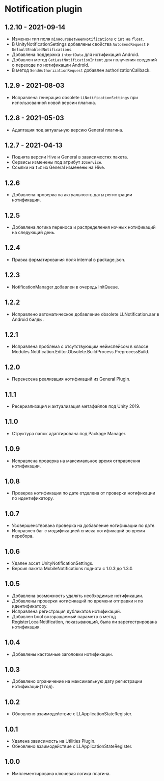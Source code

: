 # Notification plugin

## 1.2.10 - 2021-09-14
* Изменен тип поля `minHoursBetweenNotifications` с `int` на `float`.
* В UnityNotificationSettings добавлены свойства `AutoSendRequest` и `DefaultEnabledNotifications`.
* Добавлена поддержка `intentData` для нотификаций Android.
* Добавлен метод `GetLastNotificationIntent` для получения сведений о переходе по нотификации Android.
* В метод `SendAuthorizationRequest` добавлен authorizationCallback.

## 1.2.9 - 2021-08-03
* Исправлена генерация obsolete `LLNotificationSettings` при использованной новой версии плагина.

## 1.2.8 - 2021-05-03
* Адаптация под актуальную версию General плагина.

## 1.2.7 - 2021-04-13
* Поднята версии Hive и General в зависимостях пакета.
* Сервисы изменены под атрибут `IQService`.
* Ссылки на `IoC` из General изменены на Hive.

## 1.2.6
* Добавлена проверка на актуальность даты регистрации нотификации.

## 1.2.5
* Добавлена логика переноса и распределения ночных нотификаций на следующий день.

## 1.2.4
* Правка форматирования поля internal в package.json.

## 1.2.3
* NotificationManager добавлен в очередь InitQueue.

## 1.2.2
* Исправлено автоматическое добавление obsolete LLNotification.aar в Android билды.

## 1.2.1
* Исправлена проблема с отсутствующим неймспейсом в классе Modules.Notification.Editor.Obsolete.BuildProcess.PreprocessBuild.

## 1.2.0
* Перенесена реализация нотификаций из General Plugin.

## 1.1.1
* Ресериализация и актуализация метафайлов под Unity 2019.

## 1.1.0
* Структура папок адаптирована под Package Manager.

## 1.0.9
* Исправлена проверка на максимальное время отправления нотификации.

## 1.0.8
* Проверка нотификации по дате отделена от проверки нотификации по идентификатору.

## 1.0.7
* Усовершенствована проверка на добавление нотификации по дате.
* Исправлен баг с модификацией списка нотификаций во время перебора.

## 1.0.6
* Удален ассет UnityNotificationSettings.
* Версия пакета MobileNotifications поднята с 1.0.3 до 1.3.0.

## 1.0.5
* Добавлена возможность удалять необходимые нотификации.
* Добавлены проверки нотификаций по времени отправки и по идентификатору.
* Исправлена регистрация дубликатов нотификаций.
* Добавлен bool возвращаемый параметр в метод RegisterLocalNotification, показывающий, была ли зарегестрирована нотификация.  

## 1.0.4
* Добавлены кастомные заголовки нотификации.

## 1.0.3
* Добавлено ограничение на максимальную дату регистрации нотификации(1 год).

## 1.0.2
* Обновлено взаимодействие с LLApplicationStateRegister.

## 1.0.1
* Удалена зависимость на Utilities Plugin.
* Обновлено взаимодействие с LLApplicationStateRegister.

## 1.0.0
* Имплементирована ключевая логика плагина.
